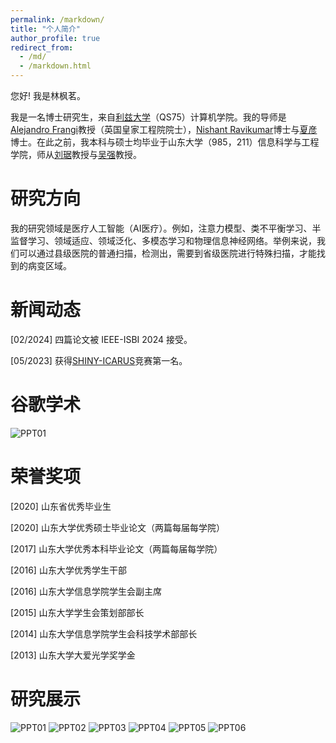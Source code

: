 ```yaml
---
permalink: /markdown/
title: "个人简介"
author_profile: true
redirect_from: 
  - /md/
  - /markdown.html
---
```


您好! 我是林枫茗。

我是一名博士研究生，来自[利兹大学](https://www.leeds.ac.uk/)（QS75）计算机学院。我的导师是[Alejandro Frangi](https://research.manchester.ac.uk/en/persons/alejandro-frangi)教授（英国皇家工程院院士），[Nishant Ravikumar](https://eps.leeds.ac.uk/computing/staff/1846/dr-nishant-ravikumar)博士与[夏彦](https://www.yannxia.com/)博士。在此之前，我本科与硕士均毕业于山东大学（985，211）信息科学与工程学院，师从[刘琚](https://brain.sdu.edu.cn/en/info/1090/1163.htm)教授与[吴强](https://brain.sdu.edu.cn/en/info/1090/1115.htm)教授。


研究方向
======
我的研究领域是医疗人工智能（AI医疗）。例如，注意力模型、类不平衡学习、半监督学习、领域适应、领域泛化、多模态学习和物理信息神经网络。举例来说，我们可以通过县级医院的普通扫描，检测出，需要到省级医院进行特殊扫描，才能找到的病变区域。

新闻动态
======
[02/2024]  四篇论文被 IEEE-ISBI 2024 接受。

[05/2023] 获得[SHINY-ICARUS](https://www.synapse.org/#!Synapse:syn45774070/wiki/619953)竞赛第一名。

谷歌学术
======
![PPT01](/images/lfmgooglescholar.png)

荣誉奖项
======
[2020] 山东省优秀毕业生

[2020] 山东大学优秀硕士毕业论文（两篇每届每学院）

[2017] 山东大学优秀本科毕业论文（两篇每届每学院）

[2016] 山东大学优秀学生干部

[2016] 山东大学信息学院学生会副主席

[2015] 山东大学学生会策划部部长

[2014] 山东大学信息学院学生会科技学术部部长

[2013] 山东大学大爱光学奖学金

研究展示
======
![PPT01](/images/PPT01.png)
![PPT02](/images/PPT02.png)
![PPT03](/images/PPT03.png)
![PPT04](/images/PPT04.png)
![PPT05](/images/PPT05.png)
![PPT06](/images/PPT06.png)




